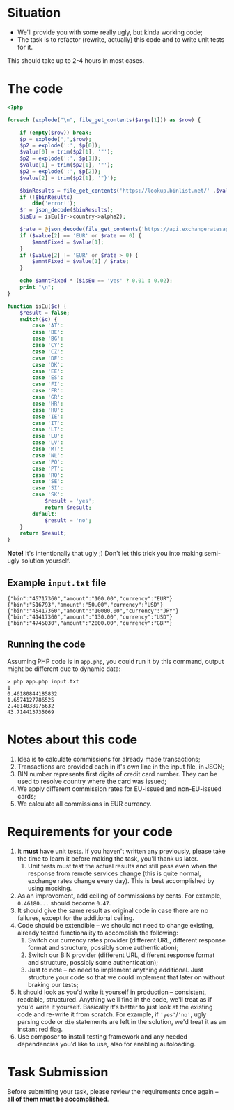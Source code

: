# Situation

- We'll provide you with some really ugly, but kinda working code;
- The task is to refactor (rewrite, actually) this code and to write unit tests for it.

This should take up to 2-4 hours in most cases.

# The code

```php
<?php

foreach (explode("\n", file_get_contents($argv[1])) as $row) {

    if (empty($row)) break;
    $p = explode(",",$row);
    $p2 = explode(':', $p[0]);
    $value[0] = trim($p2[1], '"');
    $p2 = explode(':', $p[1]);
    $value[1] = trim($p2[1], '"');
    $p2 = explode(':', $p[2]);
    $value[2] = trim($p2[1], '"}');

    $binResults = file_get_contents('https://lookup.binlist.net/' .$value[0]);
    if (!$binResults)
        die('error!');
    $r = json_decode($binResults);
    $isEu = isEu($r->country->alpha2);

    $rate = @json_decode(file_get_contents('https://api.exchangeratesapi.io/latest'), true)['rates'][$value[2]];
    if ($value[2] == 'EUR' or $rate == 0) {
        $amntFixed = $value[1];
    }
    if ($value[2] != 'EUR' or $rate > 0) {
        $amntFixed = $value[1] / $rate;
    }

    echo $amntFixed * ($isEu == 'yes' ? 0.01 : 0.02);
    print "\n";
}

function isEu($c) {
    $result = false;
    switch($c) {
        case 'AT':
        case 'BE':
        case 'BG':
        case 'CY':
        case 'CZ':
        case 'DE':
        case 'DK':
        case 'EE':
        case 'ES':
        case 'FI':
        case 'FR':
        case 'GR':
        case 'HR':
        case 'HU':
        case 'IE':
        case 'IT':
        case 'LT':
        case 'LU':
        case 'LV':
        case 'MT':
        case 'NL':
        case 'PO':
        case 'PT':
        case 'RO':
        case 'SE':
        case 'SI':
        case 'SK':
            $result = 'yes';
            return $result;
        default:
            $result = 'no';
    }
    return $result;
}

```

**Note!** It's intentionally that ugly ;) Don't let this trick you into making semi-ugly solution yourself.

## Example `input.txt` file

```
{"bin":"45717360","amount":"100.00","currency":"EUR"}
{"bin":"516793","amount":"50.00","currency":"USD"}
{"bin":"45417360","amount":"10000.00","currency":"JPY"}
{"bin":"41417360","amount":"130.00","currency":"USD"}
{"bin":"4745030","amount":"2000.00","currency":"GBP"}

```

## Running the code

Assuming PHP code is in `app.php`, you could run it by this command, output might be different due to dynamic data:
```
> php app.php input.txt
1
0.46180844185832
1.6574127786525
2.4014038976632
43.714413735069

```

# Notes about this code

1. Idea is to calculate commissions for already made transactions;
2. Transactions are provided each in it's own line in the input file, in JSON;
3. BIN number represents first digits of credit card number. They can be used to resolve country where the card was issued;
4. We apply different commission rates for EU-issued and non-EU-issued cards;
5. We calculate all commissions in EUR currency.

# Requirements for your code

1. It **must** have unit tests. If you haven't written any previously, please take the time to learn it before making the task, you'll thank us later.
    1. Unit tests must test the actual results and still pass even when the response from remote services change (this is quite normal, exchange rates change every day). This is best accomplished by using mocking.
1. As an improvement, add ceiling of commissions by cents. For example, `0.46180...` should become `0.47`.
1. It should give the same result as original code in case there are no failures, except for the additional ceiling.
1. Code should be extendible – we should not need to change existing, already tested functionality to accomplish the following:
    1. Switch our currency rates provider (different URL, different response format and structure, possibly some authentication);
    2. Switch our BIN provider (different URL, different response format and structure, possibly some authentication);
    3. Just to note – no need to implement anything additional. Just structure your code so that we could implement that later on without braking our tests;
1. It should look as you'd write it yourself in production – consistent, readable, structured. Anything we'll find in the code, we'll treat as if you'd write it yourself. Basically it's better to just look at the existing code and re-write it from scratch. For example, if `'yes'`/`'no'`, ugly parsing code or `die` statements are left in the solution, we'd treat it as an instant red flag.
1. Use composer to install testing framework and any needed dependencies you'd like to use, also for enabling autoloading.

# Task Submission
Before submitting your task, please review the requirements once again – **all of them must be accomplished**.